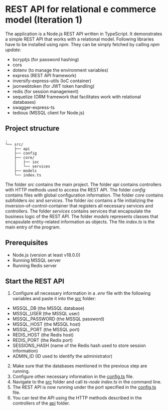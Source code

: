 # REST API for relational e commerce model (Iteration 1)
The application is a Node.js REST API written in TypeScript.
It demonstrates a simple REST API that works with a relational model.
Following libraries have to be installed using *npm*. 
They can be simply fetched by calling *npm update*:

* bcryptjs (for password hashing)
* cors
* dotenv (to manage the environment variables)
* express (REST API framework)
* inversify-express-utils (IoC container)
* jsonwebtoken (for JWT token handling)
* redis (for session management)
* sequelize (ORM framework that facilitates work with relational databases)
* swagger-express-ts
* tedious (MSSQL client for Node.js)

## Project structure
```
.
└── src/
    ├── api
    ├── config
    ├── core/
    │   ├── ioc
    │   └── services
    ├── models
    └── index.ts
```
The folder *src* contains the main project.
The folder *api* contains controllers with HTTP methods used to access the REST API.
The folder *config* contains files with global configuration information.
The folder *core* contains subfolders *ioc* and *services*.
The folder *ioc* contains a file initializing the inversion-of-control-container
that registers all necessary services and controllers.
The folder *services* contains services that encapsulate the business logic of the 
REST API.
The folder *models* represents classes that encapsulate entity-related
information as objects.
The file *index.ts* is the main entry of the program.

## Prerequisites
* Node.js (version at least v18.0.0) 
* Running MSSQL server
* Running Redis server

## Start the REST API
1. Configure all necessary information in a *.env* file
with the following variables and paste it into the [src](./src) folder:
* MSSQL_DB (the MSSQL database)
* MSSQL_USER (the MSSQL user)
* MSSQL_PASSWORD (the MSSQL password)
* MSSQL_HOST (the MSSQL host)
* MSSQL_PORT (the MSSQL port)
* REDIS_HOST (the Redis host)
* REDIS_PORT (the Redis port)
* SESSIONS_HASH (name of the Redis hash used to store session information)
* ADMIN_ID (ID used to identify the administrator)
2. Make sure that the databases mentioned in the previous step are running.
3. Configure other necessary information in the [config.ts](./src/config.ts) file.
4. Navigate to the [src](./src) folder and call *ts-node index.ts* in the command line.
5. The REST API is now running under the port specified in the [config.ts](./src/config.ts) file.
6. You can test the API using the HTTP methods described in the controllers
of the [api](./src/api) folder.